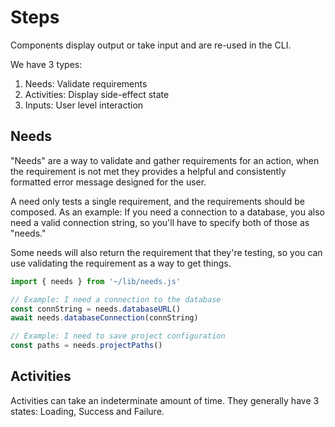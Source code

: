 # Steps

Components display output or take input and are re-used in the CLI.

We have 3 types:
  1. Needs: Validate requirements
  2. Activities: Display side-effect state
  3. Inputs: User level interaction

## Needs

"Needs" are a way to validate and gather requirements for an action,
when the requirement is not met they provides a helpful and consistently formatted
error message designed for the user.

A need only tests a single requirement, and the requirements should be composed.
As an example: If you need a connection to a database, you also need a valid
connection string, so you'll have to specify both of those as "needs."

Some needs will also return the requirement that they're testing, so you can use
validating the requirement as a way to get things.

```js
import { needs } from '~/lib/needs.js'

// Example: I need a connection to the database
const connString = needs.databaseURL()
await needs.databaseConnection(connString)

// Example: I need to save project configuration
const paths = needs.projectPaths()
```

## Activities

Activities can take an indeterminate amount of time. They generally have 3 states:
Loading, Success and Failure.
